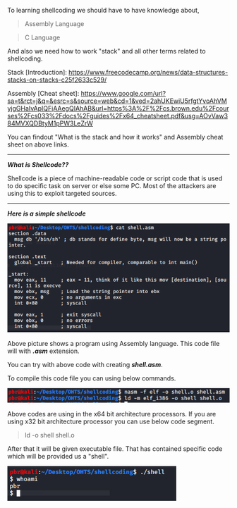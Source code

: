 To learning shellcoding we should have to have knowledge about,
>Assembly Language

>C Language

And also we need how to work "stack" and all other terms related to shellcoding.

Stack [Introduction]: https://www.freecodecamp.org/news/data-structures-stacks-on-stacks-c25f2633c529/

Assembly [Cheat sheet]: https://www.google.com/url?sa=t&rct=j&q=&esrc=s&source=web&cd=1&ved=2ahUKEwiU5rfgtYvoAhVMyjgGHaIvApIQFjAAegQIAhAB&url=https%3A%2F%2Fcs.brown.edu%2Fcourses%2Fcs033%2Fdocs%2Fguides%2Fx64_cheatsheet.pdf&usg=AOvVaw384MVXQDBtyM1pPW3LeZrW

You can findout "What is the stack and how it works" and Assembly cheat sheet on above links.

**********************************************************************************************************************************
***What is Shellcode??***

Shellcode is a piece of machine-readable code or script code that is used to do specific task on server or else some PC. Most of the attackers are using this to exploit targeted sources. 

**********************************************************************************************************************************

***Here is a simple shellcode***

![](Images/1.PNG)

Above picture shows a program using Assembly language. This code file will with ***.asm*** extension. 

You can try with above code with creating ***shell.asm***. 

To compile this code file you can using below commands.

![](Images/2.PNG)

Above codes are using in the x64 bit architecture processors. If you are using x32 bit architecture processor you can use below code segment.

>ld -o shell shell.o

After that it will be given executable file. That has contained specific code which will be provided us a "shell". 

![](Images/3.PNG)



